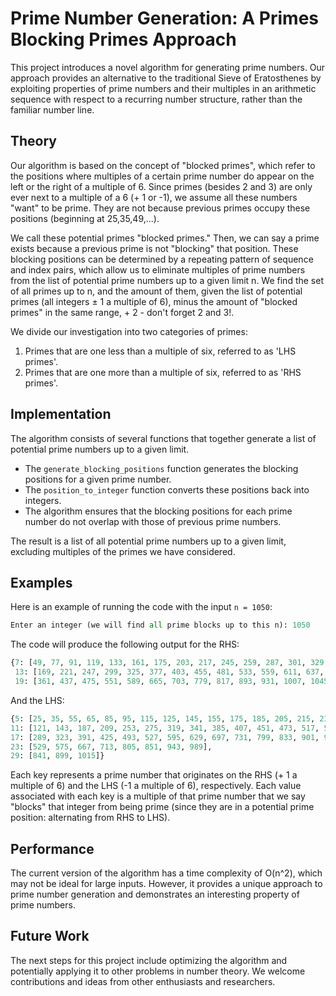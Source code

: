 # Prime Number Generation: A Primes Blocking Primes Approach

This project introduces a novel algorithm for generating prime numbers. Our approach provides an alternative to the traditional Sieve of Eratosthenes by exploiting properties of prime numbers and their multiples in an arithmetic sequence with respect to a recurring number structure, rather than the familiar number line.

## Theory

Our algorithm is based on the concept of "blocked primes", which refer to the positions where multiples of a certain prime number do appear on the left or the right of a multiple of 6. Since primes (besides 2 and 3) are only ever next to a multiple of a 6 (+ 1 or -1), we assume all these numbers "want" to be prime. They are not because previous primes occupy these positions (beginning at 25,35,49,...). 

We call these potential primes "blocked primes." Then, we can say a prime exists because a previous prime is not "blocking" that position. These blocking positions can be determined by a repeating pattern of sequence and index pairs, which allow us to eliminate multiples of prime numbers from the list of potential prime numbers up to a given limit n. We find the set of all primes up to n, and the amount of them, given the list of potential primes (all integers ± 1 a multiple of 6), minus the amount of "blocked primes" in the same range, + 2 - don't forget 2 and 3!.

We divide our investigation into two categories of primes: 

1. Primes that are one less than a multiple of six, referred to as 'LHS primes'.
2. Primes that are one more than a multiple of six, referred to as 'RHS primes'.

## Implementation

The algorithm consists of several functions that together generate a list of potential prime numbers up to a given limit.

- The `generate_blocking_positions` function generates the blocking positions for a given prime number.
- The `position_to_integer` function converts these positions back into integers.
- The algorithm ensures that the blocking positions for each prime number do not overlap with those of previous prime numbers.

The result is a list of all potential prime numbers up to a given limit, excluding multiples of the primes we have considered.

## Examples

Here is an example of running the code with the input `n = 1050`:

```python
Enter an integer (we will find all prime blocks up to this n): 1050
```

The code will produce the following output for the RHS:

```python
{7: [49, 77, 91, 119, 133, 161, 175, 203, 217, 245, 259, 287, 301, 329, 343, 371, 385, 413, 427, 455, 469, 497, 511, 539, 553, 581, 595, 623, 637, 665, 679, 707, 721, 749, 763, 791, 805, 833, 847, 875, 889, 917, 931, 959, 973, 1001, 1015, 1043, 1057], 
 13: [169, 221, 247, 299, 325, 377, 403, 455, 481, 533, 559, 611, 637, 689, 715, 767, 793, 845, 871, 923, 949, 1001, 1027], 
 19: [361, 437, 475, 551, 589, 665, 703, 779, 817, 893, 931, 1007, 1045]}
```
And the LHS:
```python
{5: [25, 35, 55, 65, 85, 95, 115, 125, 145, 155, 175, 185, 205, 215, 235, 245, 265, 275, 295, 305, 325, 335, 355, 365, 385, 395, 415, 425, 445, 455, 475, 485, 505, 515, 535, 545, 565, 575, 595, 605, 625, 635, 655, 665, 685, 695, 715, 725, 745, 755, 775, 785, 805, 815, 835, 845, 865, 875, 895, 905, 925, 935, 955, 965, 985, 995, 1015, 1025, 1045, 1055],
11: [121, 143, 187, 209, 253, 275, 319, 341, 385, 407, 451, 473, 517, 539, 583, 605, 649, 671, 715, 737, 781, 803, 847, 869, 913, 935, 979, 1001, 1045],
17: [289, 323, 391, 425, 493, 527, 595, 629, 697, 731, 799, 833, 901, 935, 1003, 1037],
23: [529, 575, 667, 713, 805, 851, 943, 989],
29: [841, 899, 1015]}
```

Each key represents a prime number that originates on the RHS (+ 1 a multiple of 6) and the LHS (-1 a multiple of 6), respectively. Each value associated with each key is a multiple of that prime number that we say "blocks" that integer from being prime (since they are in a potential prime position: alternating from RHS to LHS).

## Performance

The current version of the algorithm has a time complexity of O(n^2), which may not be ideal for large inputs. However, it provides a unique approach to prime number generation and demonstrates an interesting property of prime numbers.

## Future Work

The next steps for this project include optimizing the algorithm and potentially applying it to other problems in number theory. We welcome contributions and ideas from other enthusiasts and researchers.
